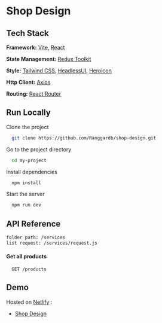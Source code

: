 # Shop Design

## Tech Stack

**Framework:** [Vite](https://vitejs.dev/), [React](https://react.dev/)

**State Management:** [Redux Toolkit](https://redux-toolkit.js.org/)

**Style:** [Tailwind CSS](https://tailwindcss.com/), [HeadlessUI](https://headlessui.com/), [Heroicon](https://heroicons.com/)

**Http Client:** [Axios](https://axios-http.com/)

**Routing:** [React Router](https://reactrouter.com/)

## Run Locally

Clone the project

```bash
  git clone https://github.com/Ranggardb/shop-design.git
```

Go to the project directory

```bash
  cd my-project
```

Install dependencies

```bash
  npm install
```

Start the server

```bash
  npm run dev
```

## API Reference

```bash
folder path: /services
list request: /services/request.js
```

#### Get all products

```http
  GET /products
```

## Demo

Hosted on [Netlify](https://www.netlify.com/) :

- [Shop Design](https://singular-pixie-ee29aa.netlify.app/)
